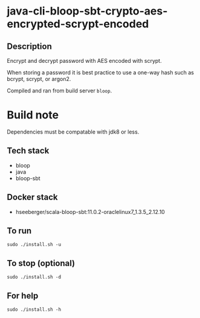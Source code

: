 # java-cli-bloop-sbt-crypto-aes-encrypted-scrypt-encoded

## Description
Encrypt and decrypt password with AES
encoded with scrypt.

When storing a password it is best practice
to use a one-way hash such as bcrypt, scrypt,
or argon2.

Compiled and ran from build server `bloop`.

# Build note
Dependencies must be compatable with jdk8 or less.

## Tech stack
- bloop
- java
- bloop-sbt

## Docker stack
- hseeberger/scala-bloop-sbt:11.0.2-oraclelinux7_1.3.5_2.12.10

## To run
`sudo ./install.sh -u`

## To stop (optional)
`sudo ./install.sh -d`

## For help
`sudo ./install.sh -h`
